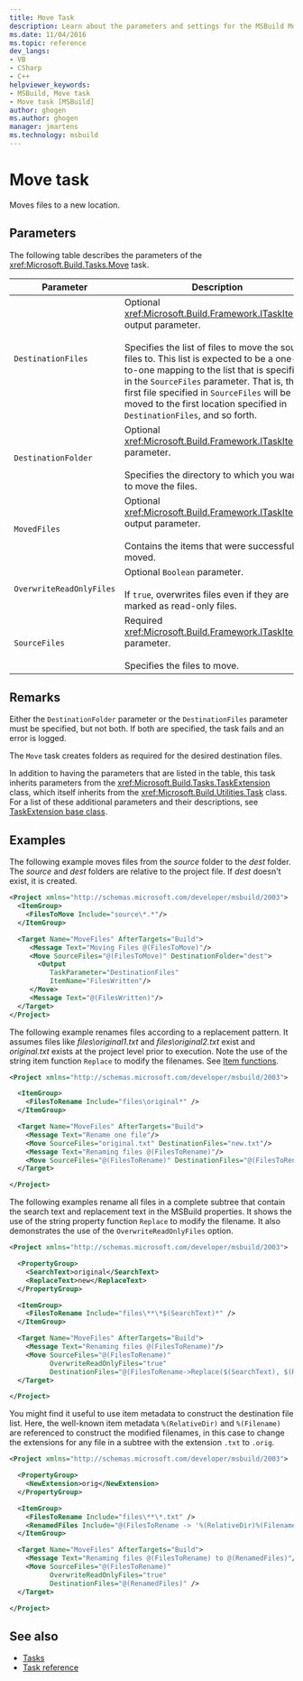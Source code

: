 ```yaml
---
title: Move Task
description: Learn about the parameters and settings for the MSBuild Move task, which moves files to new locations.
ms.date: 11/04/2016
ms.topic: reference
dev_langs:
- VB
- CSharp
- C++
helpviewer_keywords:
- MSBuild, Move task
- Move task [MSBuild]
author: ghogen
ms.author: ghogen
manager: jmartens
ms.technology: msbuild
---
```

# Move task

Moves files to a new location.

## Parameters

 The following table describes the parameters of the <xref:Microsoft.Build.Tasks.Move> task.

|Parameter|Description|
|---------------|-----------------|
|`DestinationFiles`|Optional <xref:Microsoft.Build.Framework.ITaskItem>`[]` output parameter.<br /><br /> Specifies the list of files to move the source files to. This list is expected to be a one-to-one mapping to the list that is specified in the `SourceFiles` parameter. That is, the first file specified in `SourceFiles` will be moved to the first location specified in `DestinationFiles`, and so forth.|
|`DestinationFolder`|Optional <xref:Microsoft.Build.Framework.ITaskItem> parameter.<br /><br /> Specifies the directory to which you want to move the files.|
|`MovedFiles`|Optional <xref:Microsoft.Build.Framework.ITaskItem>`[]` output parameter.<br /><br /> Contains the items that were successfully moved.|
|`OverwriteReadOnlyFiles`|Optional `Boolean` parameter.<br /><br /> If `true`, overwrites files even if they are marked as read-only files.|
|`SourceFiles`|Required <xref:Microsoft.Build.Framework.ITaskItem>`[]` parameter.<br /><br /> Specifies the files to move.|

## Remarks

 Either the `DestinationFolder` parameter or the `DestinationFiles` parameter must be specified, but not both. If both are specified, the task fails and an error is logged.

 The `Move` task creates folders as required for the desired destination files.

 In addition to having the parameters that are listed in the table, this task inherits parameters from the <xref:Microsoft.Build.Tasks.TaskExtension> class, which itself inherits from the <xref:Microsoft.Build.Utilities.Task> class. For a list of these additional parameters and their descriptions, see [TaskExtension base class](../msbuild/taskextension-base-class.md).

## Examples

The following example moves files from the *source* folder to the *dest* folder. The *source* and *dest* folders are relative to the project file. If *dest* doesn't exist, it is created.

```xml
<Project xmlns="http://schemas.microsoft.com/developer/msbuild/2003">
  <ItemGroup>
    <FilesToMove Include="source\*.*"/>
  </ItemGroup>

  <Target Name="MoveFiles" AfterTargets="Build">
     <Message Text="Moving Files @(FilesToMove)"/>
     <Move SourceFiles="@(FilesToMove)" DestinationFolder="dest">
       <Output 
          TaskParameter="DestinationFiles"
          ItemName="FilesWritten"/>
     </Move>
     <Message Text="@(FilesWritten)"/>
  </Target>
</Project>
```

The following example renames files according to a replacement pattern. It assumes files like *files\original1.txt* and *files\original2.txt* exist and *original.txt* exists at the project level prior to execution. Note the use of the string item function `Replace` to modify the filenames. See [Item functions](item-functions.md).

```xml
<Project xmlns="http://schemas.microsoft.com/developer/msbuild/2003">

  <ItemGroup>
    <FilesToRename Include="files\original*" />    
  </ItemGroup>

  <Target Name="MoveFiles" AfterTargets="Build">
    <Message Text="Rename one file"/>
    <Move SourceFiles="original.txt" DestinationFiles="new.txt"/>
    <Message Text="Renaming files @(FilesToRename)"/>
    <Move SourceFiles="@(FilesToRename)" DestinationFiles="@(FilesToRename->Replace('original', 'new'))" />
  </Target>

</Project>
```

The following examples rename all files in a complete subtree that contain the search text and replacement text in the MSBuild properties. It shows the use of the string property function `Replace` to modify the filename. It also demonstrates the use of the `OverwriteReadOnlyFiles` option.

```xml
<Project xmlns="http://schemas.microsoft.com/developer/msbuild/2003">

  <PropertyGroup>
    <SearchText>original</SearchText>
    <ReplaceText>new</ReplaceText>
  </PropertyGroup>

  <ItemGroup>
    <FilesToRename Include="files\**\*$(SearchText)*" />    
  </ItemGroup>

  <Target Name="MoveFiles" AfterTargets="Build">
    <Message Text="Renaming files @(FilesToRename)"/>
    <Move SourceFiles="@(FilesToRename)"
          OverwriteReadOnlyFiles="true"
          DestinationFiles="@(FilesToRename->Replace($(SearchText), $(ReplaceText)))" />
  </Target>

</Project>
```

You might find it useful to use item metadata to construct the destination file list. Here, the well-known item metadata `%(RelativeDir)` and `%(Filename)` are referenced to construct the modified filenames, in this case to change the extensions for any file in a subtree with the extension `.txt` to `.orig`.

```xml
<Project xmlns="http://schemas.microsoft.com/developer/msbuild/2003">

  <PropertyGroup>
    <NewExtension>orig</NewExtension>
  </PropertyGroup>

  <ItemGroup>
    <FilesToRename Include="files\**\*.txt" />
    <RenamedFiles Include="@(FilesToRename -> '%(RelativeDir)%(Filename).$(NewExtension)')" />    
  </ItemGroup>

  <Target Name="MoveFiles" AfterTargets="Build">
    <Message Text="Renaming files @(FilesToRename) to @(RenamedFiles)"/>
    <Move SourceFiles="@(FilesToRename)"
          OverwriteReadOnlyFiles="true"
          DestinationFiles="@(RenamedFiles)" />
  </Target>

</Project>
```

## See also

- [Tasks](../msbuild/msbuild-tasks.md)
- [Task reference](../msbuild/msbuild-task-reference.md)
